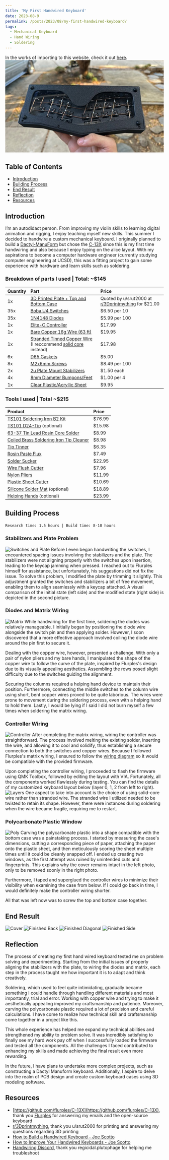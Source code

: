 ```yaml
---
title: 'My First Handwired Keyboard'
date: 2023-08-9
permalink: /posts/2023/08/my-first-handwired-keyboard/
tags:
  - Mechanical Keyboard
  - Hand Wiring
  - Soldering
---
```


In the works of importing to this website, check it out [here](https://github.com/MadduxMadayag/C-13XPersonalProject).<br/><img src='/images/c13x.jpg'>

## Table of Contents
* [Introduction](https://github.com/MadduxMadayag/C-13XPersonalProject/blob/main/README.md#introduction)
* [Building Process](https://github.com/MadduxMadayag/C-13XPersonalProject/blob/main/README.md#building-process)
* [End Result](https://github.com/MadduxMadayag/C-13XPersonalProject/blob/main/README.md#end-result)
* [Reflection](https://github.com/MadduxMadayag/C-13XPersonalProject/blob/main/README.md#reflection)
* [Resources](https://github.com/MadduxMadayag/C-13XPersonalProject/blob/main/README.md#resources)
  
## Introduction
I’m an autodidact person. From improving my violin skills to learning digital animation and rigging, I enjoy teaching myself new skills. This summer I decided to handwire a custom mechanical keyboard. I originally planned to build a [Dactyl-ManuForm](https://github.com/abstracthat/dactyl-manuform) but chose the [C-13X](https://github.com/flurples/C-13X) since this is my first time handwiring and also because I enjoy typing on the alice layout. With my aspirations to become a computer hardware engineer (currently studying computer engineering at UCSD), this was a fitting project to gain some experience with hardware and learn skills such as soldering. 

### Breakdown of parts I used | Total: ~$145
| Quantity      | Part | Price     |
| :---        |    :----   |          :--- |
| 1x      | [3D Printed Plate + Top and Bottom Case](https://github.com/flurples/C-13X/tree/main/stl) | Quoted by u/srut2000 at [r/3Dprintmything](https://www.reddit.com/r/3Dprintmything/) for $21.00  |
| 35x      | [Boba U4 Switches](https://swagkeys.com/products/gazzew-u4-boba-silent-tactile-switches) | $6.50 per 10  |
| 35x   | [1N4148 Diodes](https://www.amazon.com/dp/B079KJ91JZ)       | $5.99 per 100      |
| 1x   | [Elite-C Controller](https://keeb.io/collections/diy-parts/products/elite-c-low-profile-version-usb-c-pro-micro-replacement-atmega32u4)       | $17.99      |
| 1x   | [Bare Copper 16g Wire (63 ft)](https://www.amazon.com/dp/B00XHD03EA)       | $19.95     |
| 1x | [Stranded Tinned Copper Wire](https://www.amazon.com/dp/B09X48VJMY) (I reccommend [solid core](https://www.amazon.com/TUOFENG-Hookup-Wires-6-Different-Colored) instead) | $17.98 |
| 6x   | [D65 Gaskets](https://kbdfans.com/products/d65-gaskets)       | $5.00      |
| 8x   | [M2x6mm Screws](https://www.amazon.com/dp/B01B1OD9UQ)       | $8.49 per 100      |
| 2x  | [2u Plate Mount Stabilizers](https://divinikey.com/products/durock-plate-mount-stabilizers)       | $1.50 each      |
| 4x   | [8mm Diameter Bumpons/Feet](https://kbdfans.com/products/rubber-feet-pads-hemispherical-shape-eva-silicone-anti-slip?variant=34477878739083)       | $1.00 per 4|
| 1x   | [Clear Plastic/Acryllic Sheet](https://www.amazon.com/dp/B07MQTDF4R)       | $9.95      |

### Tools I used | Total ~$215
| Product | Price |
| :----------- | :----------- |
| [TS101 Soldering Iron B2 Kit](https://www.amazon.com/dp/B01MDTO6X7) | $76.99 |
| [TS101 D24-Tip](https://www.amazon.com/dp/B06XYR3VTJ) (optional) | $15.98 |
| [63-37 Tin Lead Rosin Core Solder](https://www.amazon.com/dp/B075WB98FJ) | $8.99 |
| [Coiled Brass Soldering Iron Tip Cleaner](https://www.amazon.com/dp/B08SLBSLK4) | $8.98 |
| [Tip Tinner](https://www.amazon.com/dp/B00NS4J6BY)| $6.35 |
| [Rosin Paste Flux](https://www.amazon.com/dp/B008ZIV85A) | $7.49 |
| [Solder Sucker](https://www.amazon.com/dp/B002MJMXD4) | $22.95 |
| [Wire Flush Cutter](https://www.amazon.com/dp/B087P191LP) | $7.96 |
| [Nylon Pliers](https://www.amazon.com/dp/B00270YUKC) | $11.99 |
| [Plastic Sheet Cutter](https://www.amazon.com/gp/product/B08Y7RZ1WD) |$10.69 |
| [Silicone Solder Mat](https://www.amazon.com/dp/B0713XFJ1Q) (optional) | $18.89 |
| [Helping Hands](https://www.amazon.com/dp/B07MDKXNPC) (optional) | $23.99 |

## Building Process
```Research time: 1.5 hours | Build time: 8-10 hours```
### Stabilizers and Plate Problem
![Switches and Plate](https://github.com/MadduxMadayag/C-13XPersonalProject/assets/122325135/a020ec54-f5be-4a56-8c07-f7141b612b9c)
Before I even began handwriting the switches, I encountered spacing issues involving the stabilizers and the plate. The stabilizers were not aligning properly with the switches upon insertion, leading to the keycap jamming when pressed. I reached out to Flurples himself for assistance, but unfortunately, his suggestions did not fix the issue. To solve this problem, I modified the plate by trimming it slightly. This adjustment granted the switches and stabilizers a bit of free movement, enabling them to align seamlessly with a keycap attached. A visual comparison of the initial state (left side) and the modified state (right side) is depicted in the second picture.

### Diodes and Matrix Wiring
![Matrix](https://github.com/MadduxMadayag/C-13XPersonalProject/assets/122325135/ea2e71a3-5058-49c9-b780-9730bcf6cfce)
While handwiring for the first time, soldering the diodes was relatively manageable. I initially began by positioning the diode wire alongside the switch pin and then applying solder. However, I soon discovered that a more effective approach involved coiling the diode wire around the pin first to secure it.

Dealing with the copper wire, however, presented a challenge. With only a pair of nylon pliers and my bare hands, I manipulated the shape of the copper wire to follow the curve of the plate, inspired by Flurples's design due to its visually appealing aesthetics. Assembling the rows posed slight difficulty due to the switches guiding the alignment. 

Securing the columns required a helping hand device to maintain their position. Furthermore, connecting the middle switches to the column wire using short, bent copper wires proved to be quite laborious. The wires were prone to movement during the soldering process, even with a helping hand to hold them. Lastly, I would be lying if I said I did not burn myself a few times when soldering the matrix wiring. 

### Controller Wiring
![Controller](https://github.com/MadduxMadayag/C-13XPersonalProject/assets/122325135/cc0ab95c-98be-4fa9-85b8-25d894319a0b)
After completing the matrix wiring, wiring the controller was straightforward. The process involved melting the existing solder, inserting the wire, and allowing it to cool and solidify, thus establishing a secure connection to both the switches and copper wires. Because I followed Flurples's matrix wiring, I ensured to follow the [wiring diagram](https://github.com/flurples/C-13X/blob/main/firmware/matrix.png) so it would be compatible with the provided firmware.

Upon completing the controller wiring, I proceeded to flash the firmware using QMK Toolbox, followed by editing the layout with VIA. Fortunately, all the components worked flawlessly during testing. You can find the details of my customized keyboard layout below (layer 0, 1, 2 from left to right).
![Layers](https://github.com/MadduxMadayag/C-13XPersonalProject/assets/122325135/39924800-83a2-4e63-9b60-770a3306e6a4)
One aspect to take into account is the choice of using solid-core wire rather than stranded wire. The stranded wire I utilized needed to be twisted to retain its shape. However, there were instances during soldering when the wire became fragile, requiring me to restart.

### Polycarbonate Plastic Window
![Poly](https://github.com/MadduxMadayag/C-13XPersonalProject/assets/122325135/a887319a-79c4-4688-83e4-450f4f721345)
Carving the polycarbonate plastic into a shape compatible with the bottom case was a painstaking process. I started by measuring the case's dimensions, cutting a corresponding piece of paper, attaching the paper onto the plastic sheet, and then meticulously scoring the sheet multiple times until it could be cleanly snapped off. I ended up creating two windows, as the first attempt was ruined by unintended cuts and fingerprints. This explains why the cover remains intact in the left photo, only to be removed soonly in the right photo. 

Furthermore, I taped and superglued the controller wires to minimize their visibility when examining the case from below. If I could go back in time, I would definitely make the controller wiring shorter. 

All that was left now was to screw the top and bottom case together. 

## End Result
![Cover](https://github.com/MadduxMadayag/C-13XPersonalProject/assets/122325135/d922775c-231c-4acd-866a-da3a8ea44dcc)
![Finished Back](https://github.com/MadduxMadayag/C-13XPersonalProject/assets/122325135/29dd36f6-084f-4c06-8acd-7c07c5a0b3bc)
![Finished Diagonal](https://github.com/MadduxMadayag/C-13XPersonalProject/assets/122325135/3d1627db-102f-43d1-a029-3fd1a3d7bd65)
![Finished Side](https://github.com/MadduxMadayag/C-13XPersonalProject/assets/122325135/f56c7df9-928c-4eb4-9d9b-e574bbf44576)

## Reflection
The process of creating my first hand wired keyboard tested me on problem solving and experimenting. Starting from the initial issues of properly aligning the stabilizers with the plate, to wiring the diodes and matrix, each step in the process taught me how important it is to adapt and think creatively.

Soldering, which used to feel quite intimidating, gradually became something I could handle through handling different materials and most importantly, trial and error. Working with copper wire and trying to make it aesthetically appealing improved my craftsmanship and patience. Moreover, carving the polycarbonate plastic required a lot of precision and careful calculations. I have come to realize how technical skill and craftsmanship come together in a project like this.

This whole experience has helped me expand my technical abilities and strengthened my ability to problem solve. It was incredibly satisfying to finally see my hard work pay off when I successfully loaded the firmware and tested all the components. All the challenges I faced contributed to enhancing my skills and made achieving the final result even more rewarding.

In the future, I have plans to undertake more complex projects, such as constructing a Dactyl Manuform keyboard. Additionally, I aspire to delve into the realm of PCB design and create custom keyboard cases using 3D modeling software.

## Resources
* [https://github.com/flurples/C-13X](https://github.com/flurples/C-13X), thank you [Flurples](https://www.youtube.com/@flurples) for answering my emails and the open-source keyboard
* [r/3Dprintmything](https://www.reddit.com/r/3Dprintmything/), thank you u/srut2000 for printing and answering my questions regarding 3D printing
* [How to Build a Handwired Keyboard - Joe Scotto](https://youtu.be/hjml-K-pV4E)
* [How to Improve Your Handwired Keyboards - Joe Scotto](https://youtu.be/m7Q5ZjqN-ao)
* [Handwiring Discord](https://discord.gg/4xaSjBaFzW), thank you regicidal.plutophage for helping me troubleshoot